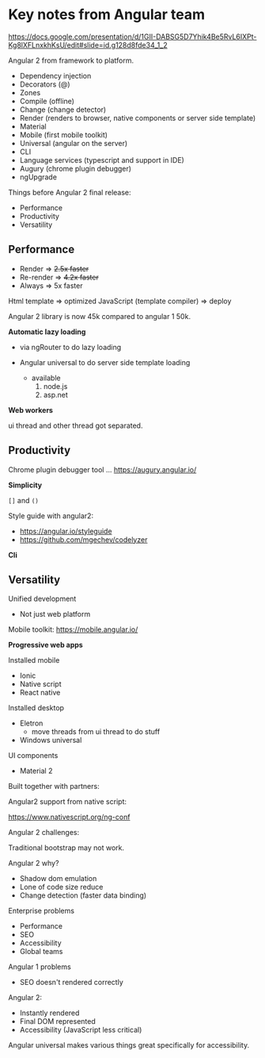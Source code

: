 # Key notes from Angular team

https://docs.google.com/presentation/d/1GII-DABSG5D7Yhik4Be5RvL6IXPt-Kg8lXFLnxkhKsU/edit#slide=id.g128d8fde34_1_2

Angular 2 from framework to platform.

* Dependency injection
* Decorators (@)
* Zones
* Compile (offline)
* Change (change detector)
* Render (renders to browser, native components or server side template)
* Material
* Mobile (first mobile toolkit)
* Universal (angular on the server)
* CLI
* Language services (typescript and support in IDE)
* Augury (chrome plugin debugger)
* ngUpgrade

Things before Angular 2 final release:

* Performance
* Productivity
* Versatility

## Performance

* Render => ~~2.5x faster~~
* Re-render => ~~4.2x faster~~
* Always => 5x faster

Html template => optimized JavaScript (template compiler) => deploy

Angular 2 library is now 45k compared to angular 1 50k.

**Automatic lazy loading**

* via ngRouter to do lazy loading

* Angular universal to do server side template loading
  * available
    1. node.js
    2. asp.net

**Web workers**

ui thread and other thread got separated.

## Productivity

Chrome plugin debugger tool ... https://augury.angular.io/

**Simplicity**

`[]` and `()`

Style guide with angular2:

* https://angular.io/styleguide
* https://github.com/mgechev/codelyzer

**Cli**

## Versatility

Unified development

* Not just web platform

Mobile toolkit: https://mobile.angular.io/

**Progressive web apps**

Installed mobile

* Ionic
* Native script
* React native

Installed desktop

* Eletron
  * move threads from ui thread to do stuff
* Windows universal

UI components

* Material 2

Built together with partners:

Angular2 support from native script:

https://www.nativescript.org/ng-conf

Angular 2 challenges:

Traditional bootstrap may not work.

Angular 2 why?

* Shadow dom emulation
* Lone of code size reduce
* Change detection (faster data binding)

Enterprise problems

* Performance
* SEO
* Accessibility
* Global teams

Angular 1 problems

* SEO doesn't rendered correctly

Angular 2:

* Instantly rendered
* Final DOM represented
* Accessibility (JavaScript less critical)

Angular universal makes various things great specifically for accessibility.
